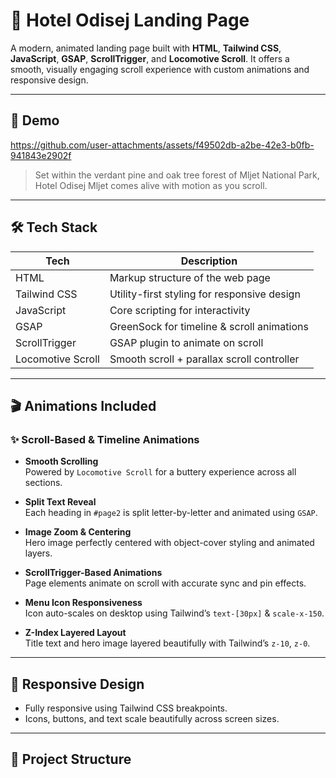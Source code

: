 # 🏨 Hotel Odisej Landing Page

A modern, animated landing page built with **HTML**, **Tailwind CSS**, **JavaScript**, **GSAP**, **ScrollTrigger**, and **Locomotive Scroll**. It offers a smooth, visually engaging scroll experience with custom animations and responsive design.

---

## 🚀 Demo




https://github.com/user-attachments/assets/f49502db-a2be-42e3-b0fb-941843e2902f



> Set within the verdant pine and oak tree forest of Mljet National Park, Hotel Odisej Mljet comes alive with motion as you scroll.

---

## 🛠️ Tech Stack

| Tech              | Description                                  |
|-------------------|----------------------------------------------|
| HTML              | Markup structure of the web page             |
| Tailwind CSS      | Utility-first styling for responsive design  |
| JavaScript        | Core scripting for interactivity             |
| GSAP              | GreenSock for timeline & scroll animations   |
| ScrollTrigger     | GSAP plugin to animate on scroll             |
| Locomotive Scroll | Smooth scroll + parallax scroll controller   |

---

## 🎬 Animations Included

### ✨ Scroll-Based & Timeline Animations

- **Smooth Scrolling**  
  Powered by `Locomotive Scroll` for a buttery experience across all sections.

- **Split Text Reveal**  
  Each heading in `#page2` is split letter-by-letter and animated using `GSAP`.

- **Image Zoom & Centering**  
  Hero image perfectly centered with object-cover styling and animated layers.

- **ScrollTrigger-Based Animations**  
  Page elements animate on scroll with accurate sync and pin effects.

- **Menu Icon Responsiveness**  
  Icon auto-scales on desktop using Tailwind’s `text-[30px]` & `scale-x-150`.

- **Z-Index Layered Layout**  
  Title text and hero image layered beautifully with Tailwind’s `z-10`, `z-0`.

---

## 📱 Responsive Design

- Fully responsive using Tailwind CSS breakpoints.
- Icons, buttons, and text scale beautifully across screen sizes.

---

## 📂 Project Structure

